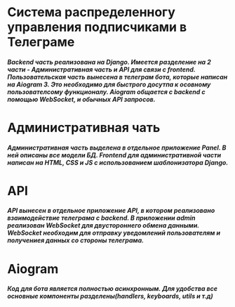 <h1>Система распределенногу управления подписчиками в Телеграме</h1>
<h5>Backend часть реализована на Django. Имеется разделение на 2 части - Административная часть и API для связи с frontend. Пользовательская часть вынесена в телеграм бота, которые написан на Aiogram 3. Это необходимо для быстрого досутпа к осовному пользователсому функционалу. Aiogram общается с backend с помощью WebSocket, и обычных API запросов.</h5>
<h1>Административная чать</h1>
<h5>Административная часть выделена в отдельное приложение Panel. В ней описаны все модели БД. Frontend для административной части написан на HTML, CSS и JS с 
использованием шаблонизатора Django.</h5>
<h1>API</h1>
<h5>API вынесен в отдельное приложение API, в котором реализовано взаимодействие телеграма с backend. В приложении admin реализован WebSocket для двустороннего обмена данными. WebSocket необходим для отправку уведомлений пользователям и получениея данных со стороны телеграма.</h5>
<h1>Aiogram</h1>
<h5>Код для бота является полностью асинхронным. Для удобства все основные компоненты разделены(handlers, keyboards, utils и т.д)</h5>
